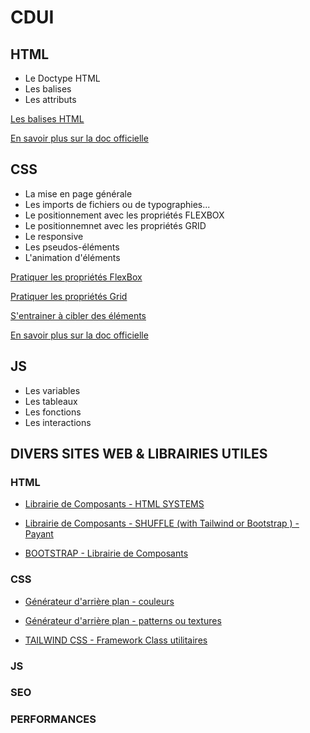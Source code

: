 # CDUI

## HTML

- Le Doctype HTML
- Les balises 
- Les attributs 

[Les balises HTML](https://developer.mozilla.org/fr/docs/Web/HTML/Element/a)

[En savoir plus sur la doc officielle](https://developer.mozilla.org/fr/docs/Learn/HTML/Introduction_to_HTML/Getting_started)


## CSS

- La mise en page générale
- Les imports de fichiers ou de typographies...
- Le positionnement avec les propriétés FLEXBOX
- Le positionnemnet avec les propriétés GRID
- Le responsive
- Les pseudos-éléments
- L'animation d'éléments

[Pratiquer les propriétés FlexBox](https://flexboxfroggy.com/#fr)  

[Pratiquer les propriétés Grid](https://cssgridgarden.com/#fr)

[S'entrainer à cibler des éléments](https://flukeout.github.io/)
  
  
[En savoir plus sur la doc officielle](https://developer.mozilla.org/fr/docs/Web/CSS)




## JS

- Les variables
- Les tableaux
- Les fonctions
- Les interactions



## DIVERS SITES WEB & LIBRAIRIES UTILES

### HTML
- [Librairie de Composants - HTML SYSTEMS](http://html.systems/)

- [Librairie de Composants - SHUFFLE (with Tailwind or Bootstrap ) - Payant](https://shuffle.dev/)

- [BOOTSTRAP - Librairie de Composants](https://getbootstrap.com/)


### CSS

- [Générateur d'arrière plan - couleurs](https://codioful.com/)
- [Générateur d'arrière plan - patterns ou textures](https://www.magicpattern.design/tools/css-backgrounds)

- [TAILWIND CSS - Framework Class utilitaires](https://tailwindcss.com/)


### JS

### SEO

### PERFORMANCES